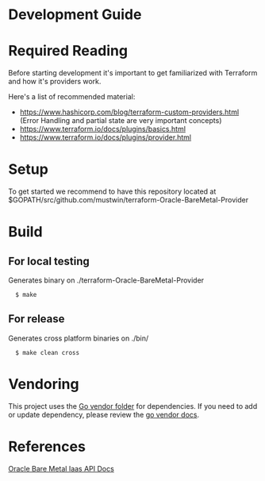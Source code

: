 # Development Guide

# Required Reading
Before starting development it's important to get familiarized with
Terraform and how it's providers work.

Here's a list of recommended material:
* https://www.hashicorp.com/blog/terraform-custom-providers.html (Error
  Handling and partial state are very important concepts)
* https://www.terraform.io/docs/plugins/basics.html
* https://www.terraform.io/docs/plugins/provider.html


# Setup
To get started we recommend to have this repository located at
$GOPATH/src/github.com/mustwin/terraform-Oracle-BareMetal-Provider

# Build
## For local testing
Generates binary on ./terraform-Oracle-BareMetal-Provider
```
  $ make
```

## For release 
Generates cross platform binaries on ./bin/
```
  $ make clean cross
```

# Vendoring
This project uses the [Go vendor folder](https://blog.gopheracademy.com/advent-2015/vendor-folder/) for dependencies.
If you need to add or update dependency, please review the [go
vendor docs](https://github.com/kardianos/govendor).

# References
[Oracle Bare Metal Iaas API Docs](https://docs.us-az-phoenix-1.oracleiaas.com/)
